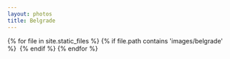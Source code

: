 ```yaml
---
layout: photos
title: Belgrade
---
```


<div class="gallery">
  {% for file in site.static_files %}
    {% if file.path contains 'images/belgrade' %}
        <img src="/img/blank.png" alt="" data-echo="{{ file.path }}">
    {% endif %}
 {% endfor %}
</div>